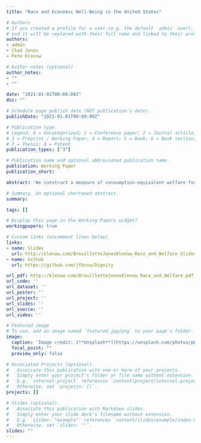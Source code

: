 ```yaml
---
title: "Race and Economic Well-Being in the United States"

# Authors
# If you created a profile for a user (e.g. the default `admin` user), write the username (folder name) here
# and it will be replaced with their full name and linked to their profile.
authors:
- admin
- Chad Jones
- Pete Klenow

# Author notes (optional)
author_notes:
- ""
- ""

date: "2021-01-01T00:00:00Z"
doi: ""

# Schedule page publish date (NOT publication's date).
publishDate: "2021-01-01T00:00:00Z"

# Publication type.
# Legend: 0 = Uncategorized; 1 = Conference paper; 2 = Journal article;
# 3 = Preprint / Working Paper; 4 = Report; 5 = Book; 6 = Book section;
# 7 = Thesis; 8 = Patent
publication_types: ["3"]

# Publication name and optional abbreviated publication name.
publication: Working Paper
publication_short:

abstract: 'We construct a measure of consumption-equivalent welfare for Black and White Americans. Our statistic incorporates life expectancy, consumption, leisure, and inequality, with mortality rates playing a key role quantitatively. According to our estimates, welfare for Black Americans was 45\% of that for White Americans in 1984 and rose to 64\% by 2019. Going back further in time (albeit with more limited data), the gap was even larger, with Black welfare equal to just 28\% of White welfare in 1940. On the one hand, there has been remarkable progress for Black Americans: the level of their consumption-equivalent welfare increased by a factor of 30 between 1940 and 2019, when aggregate consumption per person rose a more modest 5-fold. On the other hand, despite this remarkable progress, the welfare gap in 2019 remains disconcertingly large. Mortality from COVID-19 has temporarily reversed a decade of progress, lowering Black welfare by 17\% while reducing White welfare by 10\%.'

# Summary. An optional shortened abstract.
summary:

tags: []

# Display this page in the Working Papers widget?
workingpapers: true

# Custom links (uncomment lines below)
links:
- name: Slides
  url: http://klenow.com/BrouilletteJonesKlenow_Race_and_Welfare_Slides.pdf
- name: Github
  url: https://github.com/jfbrou/Dignity

url_pdf: http://klenow.com/BrouilletteJonesKlenow_Race_and_Welfare.pdf
url_code: ''
url_dataset: ''
url_poster: ''
url_project: ''
url_slides: ''
url_source: ''
url_video: ''

# Featured image
# To use, add an image named `featured.jpg/png` to your page's folder.
image:
  caption: 'Image credit: [**Unsplash**](https://unsplash.com/photos/pLCdAaMFLTE)'
  focal_point: ""
  preview_only: false

# Associated Projects (optional).
#   Associate this publication with one or more of your projects.
#   Simply enter your project's folder or file name without extension.
#   E.g. `internal-project` references `content/project/internal-project/index.md`.
#   Otherwise, set `projects: []`.
projects: []

# Slides (optional).
#   Associate this publication with Markdown slides.
#   Simply enter your slide deck's filename without extension.
#   E.g. `slides: "example"` references `content/slides/example/index.md`.
#   Otherwise, set `slides: ""`.
slides: ""
---
```

